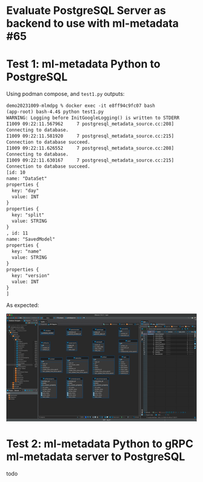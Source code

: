 # Evaluate PostgreSQL Server as backend to use with ml-metadata #65

# Test 1: ml-metadata Python to PostgreSQL

Using podman compose, and `test1.py` outputs:

```
demo20231009-mlmdpg % docker exec -it e8ff94c9fc07 bash
(app-root) bash-4.4$ python test1.py 
WARNING: Logging before InitGoogleLogging() is written to STDERR
I1009 09:22:11.567962     7 postgresql_metadata_source.cc:208] Connecting to database. 
I1009 09:22:11.581920     7 postgresql_metadata_source.cc:215] Connection to database succeed.
I1009 09:22:11.626552     7 postgresql_metadata_source.cc:208] Connecting to database. 
I1009 09:22:11.630167     7 postgresql_metadata_source.cc:215] Connection to database succeed.
[id: 10
name: "DataSet"
properties {
  key: "day"
  value: INT
}
properties {
  key: "split"
  value: STRING
}
, id: 11
name: "SavedModel"
properties {
  key: "name"
  value: STRING
}
properties {
  key: "version"
  value: INT
}
]
```

As expected:

![](/screenshots/Screenshot%202023-10-09%20at%2011.26.01%20(2).png)

# Test 2: ml-metadata Python to gRPC ml-metadata server to PostgreSQL

todo
